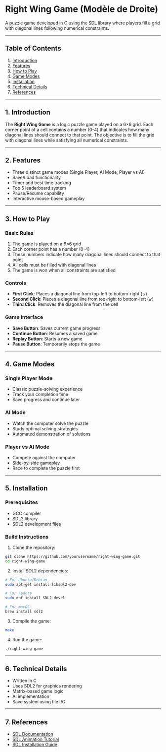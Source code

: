# Right Wing Game (Modèle de Droite)

A puzzle game developed in C using the SDL library where players fill a grid with diagonal lines following numerical constraints.

---

## Table of Contents

1. [Introduction](#1-introduction)
2. [Features](#2-features)
3. [How to Play](#3-how-to-play)
4. [Game Modes](#4-game-modes)
5. [Installation](#5-installation)
6. [Technical Details](#6-technical-details)
7. [References](#7-references)

---

## 1. Introduction

The **Right Wing Game** is a logic puzzle game played on a 6×6 grid. Each corner point of a cell contains a number (0-4) that indicates how many diagonal lines should connect to that point. The objective is to fill the grid with diagonal lines while satisfying all numerical constraints.

---

## 2. Features

- Three distinct game modes (Single Player, AI Mode, Player vs AI)
- Save/Load functionality
- Timer and best time tracking
- Top 5 leaderboard system
- Pause/Resume capability
- Interactive mouse-based gameplay

---

## 3. How to Play

### Basic Rules
1. The game is played on a 6×6 grid
2. Each corner point has a number (0-4)
3. These numbers indicate how many diagonal lines should connect to that point
4. All cells must be filled with diagonal lines
5. The game is won when all constraints are satisfied

### Controls
- **First Click**: Places a diagonal line from top-left to bottom-right (↘)
- **Second Click**: Places a diagonal line from top-right to bottom-left (↙)
- **Third Click**: Removes the diagonal line from the cell

### Game Interface
- **Save Button**: Saves current game progress
- **Continue Button**: Resumes a saved game
- **Replay Button**: Starts a new game
- **Pause Button**: Temporarily stops the game

---

## 4. Game Modes

### Single Player Mode
- Classic puzzle-solving experience
- Track your completion time
- Save progress and continue later

### AI Mode
- Watch the computer solve the puzzle
- Study optimal solving strategies
- Automated demonstration of solutions

### Player vs AI Mode
- Compete against the computer
- Side-by-side gameplay
- Race to complete the puzzle first

---

## 5. Installation

### Prerequisites
- GCC compiler
- SDL2 library
- SDL2 development files

### Build Instructions
1. Clone the repository:
```bash
git clone https://github.com/yourusername/right-wing-game.git
cd right-wing-game
```

2. Install SDL2 dependencies:

```bash
# For Ubuntu/Debian
sudo apt-get install libsdl2-dev

# For Fedora
sudo dnf install SDL2-devel

# For macOS
brew install sdl2
```

3. Compile the game:

```bash
make
```

4. Run the game:

```bash
./right-wing-game
```

---

## 6. Technical Details

- Written in C
- Uses SDL2 for graphics rendering
- Matrix-based game logic
- AI implementation
- Save system using file I/O

---

## 7. References

- [SDL Documentation](https://wiki.libsdl.org/)
- [SDL Animation Tutorial](http://sdz.tdct.org/sdz/les-animations-optimisees-avec-sdl.html)
- [SDL Installation Guide](http://alexandre-laurent.developpez.com/tutoriels/sdl-2/installation-et-configuration/)
